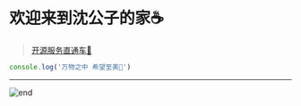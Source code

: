 
# **欢迎来到沈公子的家☕**
>[开源服务直通车🚀](https://github.com/techpang666/techpang666.github.io)  

```js
console.log('万物之中 希望至美🌈')
```

------
![end](https://gitee.com/techpang/img_emoji_libs/raw/master/img_bed/markdown_images/end.jpg '富婆加我吧不想努力了')